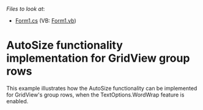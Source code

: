 <!-- default file list -->
*Files to look at*:

* [Form1.cs](./CS/CustomGridControl/Form1.cs) (VB: [Form1.vb](./VB/CustomGridControl/Form1.vb))
<!-- default file list end -->
# AutoSize functionality implementation for GridView group rows


<p>This example illustrates how the AutoSize functionality can be implemented for GridView's group rows, when the TextOptions.WordWrap feature is enabled.</p>

<br/>



